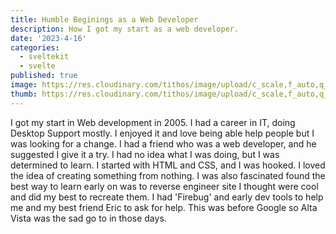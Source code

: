 ```yaml
---
title: Humble Beginings as a Web Developer
description: How I got my start as a web developer.
date: '2023-4-16'
categories:
  - sveltekit
  - svelte
published: true
image: https://res.cloudinary.com/tithos/image/upload/c_scale,f_auto,q_auto:eco,w_1000/v1705258344/article-banner-2-small_e3fu2b.png
thumb: https://res.cloudinary.com/tithos/image/upload/c_scale,f_auto,q_auto:eco,w_400/v1705258344/article-banner-2-small_e3fu2b.png
---
```


I got my start in Web development in 2005.  I had a career in IT, doing Desktop Support mostly.  I enjoyed it and love being able help people but I was looking for a change.  I had a friend who was a web developer, and he suggested I give it a try.  I had no idea what I was doing, but I was determined to learn.  I started with HTML and CSS, and I was hooked.  I loved the idea of creating something from nothing.  I was also fascinated found the best way to learn early on was to reverse engineer site I thought were cool and did my best to recreate them.  I had 'Firebug' and early dev tools to help me and my best friend Eric to ask for help.  This was before Google so Alta Vista was the sad go to in those days.
